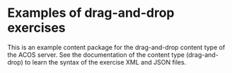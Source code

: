 # Examples of drag-and-drop exercises

This is an example content package for the drag-and-drop content type
of the ACOS server. See the documentation of the content type (drag-and-drop)
to learn the syntax of the exercise XML and JSON files.
